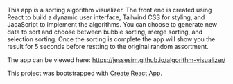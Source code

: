 This app is a sorting algorithm visualizer. The front end is created using React to build a dynamic user interface, Tailwind CSS for styling, and JacaScript to implement the algorithms. You can choose to generate new data to sort and choose between bubble sorting, merge sorting, and selection sorting. Once the sorting is complete the app will show you the result for 5 seconds before restting to the original random assortment.

The app can be viewed here: https://jessesim.github.io/algorithm-visualizer/

This project was bootstrapped with [Create React App](https://github.com/facebook/create-react-app).
